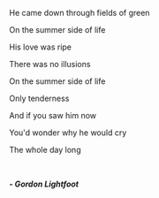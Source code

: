 He came down through fields of green

On the summer side of life

His love was ripe

There was no illusions

On the summer side of life

Only tenderness

And if you saw him now

You'd wonder why he would cry

The whole day long

<br>

<em><strong> - Gordon Lightfoot </em></strong>
